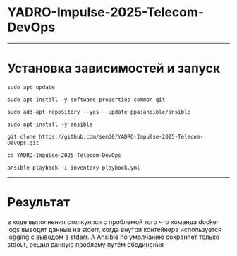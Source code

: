 # YADRO-Impulse-2025-Telecom-DevOps

---

# Установка зависимостей и запуск

`sudo apt update`

`sudo apt install -y software-properties-common git`

`sudo add-apt-repository --yes --update ppa:ansible/ansible`

`sudo apt install -y ansible `

`git clone https://github.com/sem36/YADRO-Impulse-2025-Telecom-DevOps.git`

`cd YADRO-Impulse-2025-Telecom-DevOps`

`ansible-playbook -i inventory playbook.yml`

---
# Результат

в ходе выполнения столкунлся с проблемой того что команда docker logs выводит данные на stderr, когда внутри контейнера используется logging с выводом в stderr. А Ansible по умолчанию сохраняет только stdout, решил данную проблему путём обединения

